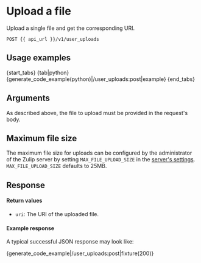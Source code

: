 # Upload a file

Upload a single file and get the corresponding URI.

`POST {{ api_url }}/v1/user_uploads`

## Usage examples

{start_tabs}
{tab|python}
{generate_code_example(python)|/user_uploads:post|example}
{end_tabs}

## Arguments

As described above, the file to upload must be provided in the
request's body.

## Maximum file size

The maximum file size for uploads can be configured by the
administrator of the Zulip server by setting `MAX_FILE_UPLOAD_SIZE`
in the [server's settings][1]. `MAX_FILE_UPLOAD_SIZE` defaults
to 25MB.

[1]: https://zulip.readthedocs.io/en/latest/subsystems/settings.html#server-settings

## Response

#### Return values

* `uri`: The URI of the uploaded file.

#### Example response

A typical successful JSON response may look like:

{generate_code_example|/user_uploads:post|fixture(200)}
